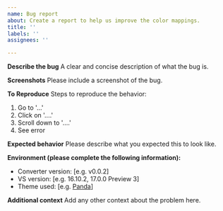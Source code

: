 ```yaml
---
name: Bug report
about: Create a report to help us improve the color mappings.
title: ''
labels: ''
assignees: ''

---
```


**Describe the bug**
A clear and concise description of what the bug is.

**Screenshots**
Please include a screenshot of the bug.

**To Reproduce**
Steps to reproduce the behavior:
1. Go to '...'
2. Click on '....'
3. Scroll down to '....'
4. See error

**Expected behavior**
Please describe what you expected this to look like.

**Environment (please complete the following information):**
 - Converter version: [e.g. v0.0.2]
 - VS version: [e.g. 16.10.2, 17.0.0 Preview 3]
 - Theme used: [e.g. [Panda](https://marketplace.visualstudio.com/items?itemName=tinkertrain.theme-panda)]

**Additional context**
Add any other context about the problem here.
